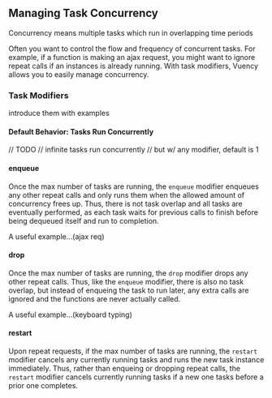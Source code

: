 ## Managing Task Concurrency

Concurrency means multiple tasks which run in overlapping time periods

Often you want to control the flow and frequency of concurrent tasks. For example, if a function is making an ajax request, you might want to ignore repeat calls if an instances is already running. With task modifiers, Vuency allows you to easily manage concurrency.


### Task Modifiers

introduce them with examples

#### Default Behavior: Tasks Run Concurrently

// TODO
// infinite tasks run concurrently
// but w/ any modifier, default is 1

#### enqueue

Once the max number of tasks are running, the `enqueue` modifier enqueues any other repeat calls and only runs them when the allowed amount of concurrency frees up. Thus, there is not task overlap and all tasks are eventually performed, as each task waits for previous calls to finish before being dequeued itself and run to completion.


A useful example...(ajax req)

#### drop

Once the max number of tasks are running, the `drop` modifier drops any other repeat calls. Thus, like the `enqueue` modifier, there is also no task overlap, but instead of enqueing the task to run later, any extra calls are ignored and the functions are never actually called.

A useful example...(keyboard typing)

#### restart

Upon repeat requests, if the max number of tasks are running, the `restart` modifier cancels any currently running tasks and runs the new task instance immediately. Thus, rather than enqueing or dropping repeat calls, the `restart` modifier cancels currently running tasks if a new one tasks before a prior one completes.
